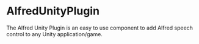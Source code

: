 # AlfredUnityPlugin

The Alfred Unity Plugin is an easy to use component to add Alfred speech control to any Unity application/game.
